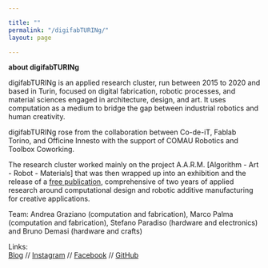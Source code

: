 ```yaml
---

title: ""
permalink: "/digifabTURINg/"
layout: page

---
```

**about digifabTURINg**

digifabTURINg is an applied research cluster, run between 2015 to 2020 and based in Turin, focused on digital fabrication, robotic processes, and material sciences engaged in architecture, design, and art. It uses computation as a medium to bridge the gap between industrial robotics and human creativity.

digifabTURINg rose from the collaboration between Co-de-iT, Fablab Torino, and Officine Innesto with the support of COMAU Robotics and Toolbox Coworking.

The research cluster worked mainly on the project A.A.R.M. [Algorithm - Art - Robot - Materials] that was then wrapped up into an exhibition and the release of a [free publication](https://drive.google.com/open?id=15V0hPfR2cLzz3adFnAn7P6niRR554pb-), comprehensive of two years of applied research around computational design and robotic additive manufacturing for creative applications.

Team: 
Andrea Graziano (computation and fabrication), Marco Palma (computation and fabrication), Stefano Paradiso (hardware and electronics) and Bruno Demasi (hardware and crafts)

Links:  
[Blog](https://digifabturing.tumblr.com) // [Instagram](https://www.instagram.com/digifabturing) // [Facebook](https://www.facebook.com/digifabturing) // [GitHub](https://github.com/Digifabturing)
